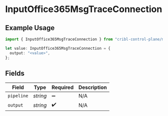 # InputOffice365MsgTraceConnection

## Example Usage

```typescript
import { InputOffice365MsgTraceConnection } from "cribl-control-plane/models/operations";

let value: InputOffice365MsgTraceConnection = {
  output: "<value>",
};
```

## Fields

| Field              | Type               | Required           | Description        |
| ------------------ | ------------------ | ------------------ | ------------------ |
| `pipeline`         | *string*           | :heavy_minus_sign: | N/A                |
| `output`           | *string*           | :heavy_check_mark: | N/A                |